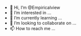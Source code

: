 - 👋 Hi, I’m @Empiricalview
- 👀 I’m interested in ...
- 🌱 I’m currently learning ...
- 💞️ I’m looking to collaborate on ...
- 📫 How to reach me ...

<!---
Empiricalview/Empiricalview is a ✨ special ✨ repository because its `README.md` (this file) appears on your GitHub profile.
You can click the Preview link to take a look at your changes.
--->
